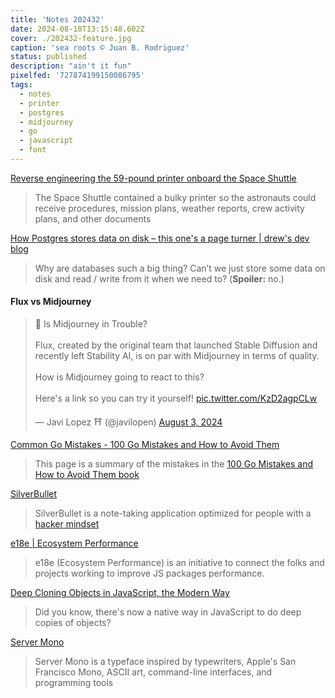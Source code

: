 ```yaml
---
title: 'Notes 202432'
date: 2024-08-10T13:15:48.602Z
cover: ./202432-feature.jpg
caption: 'sea roots © Juan B. Rodriguez'
status: published
description: "ain't it fun"
pixelfed: '727874199150086795'
tags:
  - notes
  - printer
  - postgres
  - midjourney
  - go
  - javascript
  - font
---
```


[Reverse engineering the 59-pound printer onboard the Space Shuttle](http://www.righto.com/2024/08/space-shuttle-interim-teleprinter.html)

> The Space Shuttle contained a bulky printer so the astronauts could receive procedures, mission plans, weather reports, crew activity plans, and other documents

[How Postgres stores data on disk – this one's a page turner | drew's dev blog](https://drew.silcock.dev/blog/how-postgres-stores-data-on-disk/)

> Why are databases such a big thing? Can’t we just store some data on disk and read / write from it when we need to? (**Spoiler:** no.)

#### Flux vs Midjourney

<blockquote class="twitter-tweet"><p lang="en" dir="ltr">🤯 Is Midjourney in Trouble?<br><br>Flux, created by the original team that launched Stable Diffusion and recently left Stability AI, is on par with Midjourney in terms of quality.<br><br>How is Midjourney going to react to this?<br><br>Here&#39;s a link so you can try it yourself! <a href="https://t.co/KzD2agpCLw">pic.twitter.com/KzD2agpCLw</a></p>&mdash; Javi Lopez ⛩️ (@javilopen) <a href="https://twitter.com/javilopen/status/1819697172612280466?ref_src=twsrc%5Etfw">August 3, 2024</a></blockquote> <script async src="https://platform.twitter.com/widgets.js" charset="utf-8"></script>

[Common Go Mistakes - 100 Go Mistakes and How to Avoid Them](https://100go.co/)

> This page is a summary of the mistakes in the [100 Go Mistakes and How to Avoid Them book](https://100go.co/book/)

[SilverBullet](https://silverbullet.md/)

> SilverBullet is a note-taking application optimized for people with a [hacker mindset](https://en.wikipedia.org/wiki/Hacker)

[e18e | Ecosystem Performance](https://e18e.dev/)

> e18e (Ecosystem Performance) is an initiative to connect the folks and projects working to improve JS packages performance.

[Deep Cloning Objects in JavaScript, the Modern Way](https://www.builder.io/blog/structured-clone)

> Did you know, there's now a native way in JavaScript to do deep copies of objects?

[Server Mono](https://servermono.com/)

> Server Mono is a typeface inspired by typewriters, Apple's San Francisco Mono, ASCII art, command-line interfaces, and programming tools


